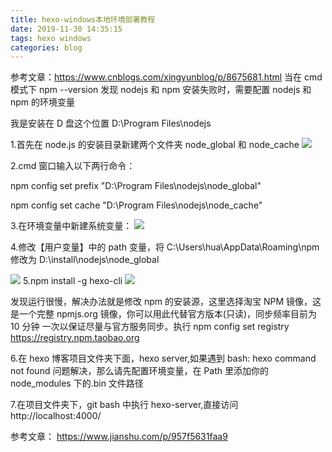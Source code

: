 ```yaml
---
title: hexo-windows本地环境部署教程
date: 2019-11-30 14:35:15
tags: hexo windows
categories: blog
---
```


参考文章：https://www.cnblogs.com/xingyunblog/p/8675681.html
当在 cmd 模式下 npm --version 发现 nodejs 和 npm 安装失败时，需要配置 nodejs 和 npm 的环境变量

我是安装在 D 盘这个位置 D:\Program Files\nodejs

1.首先在 node.js 的安装目录新建两个文件夹 node_global 和 node_cache
![](https://www.blog.starmoon.tech/img/hexo_windows1.png)

2.cmd 窗口输入以下两行命令：

npm config set prefix "D:\Program Files\nodejs\node_global"

npm config set cache "D:\Program Files\nodejs\node_cache"

3.在环境变量中新建系统变量：
![](https://www.blog.starmoon.tech/img/hexo_windows2.png)

4.修改【用户变量】中的 path 变量，将 C:\Users\hua\AppData\Roaming\npm 修改为 D:\install\nodejs\node_global

![](https://www.blog.starmoon.tech/img/hexo_windows3.png)
5.npm install -g hexo-cli
![](https://www.blog.starmoon.tech/img/hexo_windows4.png)

发现运行很慢，解决办法就是修改 npm 的安装源，这里选择淘宝 NPM 镜像，这是一个完整 npmjs.org 镜像，你可以用此代替官方版本(只读)，同步频率目前为 10 分钟 一次以保证尽量与官方服务同步。执行 npm config set registry https://registry.npm.taobao.org

6.在 hexo 博客项目文件夹下面，hexo server,如果遇到
bash: hexo command not found 问题解决，那么请先配置环境变量，在 Path 里添加你的 node_modules 下的.bin 文件路径

7.在项目文件夹下，git bash 中执行 hexo-server,直接访问http://localhost:4000/

参考文章：
https://www.jianshu.com/p/957f5631faa9
